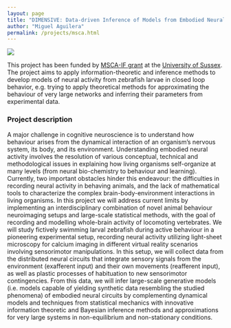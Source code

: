 ```yaml
---
layout: page
title: "DIMENSIVE: Data-driven Inference of Models from Embodied Neural Systems In Vertebrate Experiments"
author: "Miguel Aguilera"
permalink: /projects/msca.html
---
```



<img src="{{ site.github.url }}/assets/img/dimensive-sussex.png">

This project has been funded by [MSCA-IF grant](https://ec.europa.eu/research/mariecurieactions/actions/individual-fellowships_en) at the [University of Sussex](https://www.sussex.ac.uk/).
The project aims to apply information-theoretic and inference methods to develop models of neural activity from zebrafish larvae in closed loop behavior, e.g. trying to apply theoretical methods for approximating the behaviour of very large networks and inferring their parameters from experimental data.

### Project description

A major challenge in cognitive neuroscience is to understand how behaviour arises from the dynamical interaction of an organism’s nervous system, its body, and its environment. Understanding embodied neural activity involves the resolution of various conceptual, technical and methodological issues in explaining how living organisms self-organize at many levels (from neural bio-chemistry to behaviour and learning). Currently, two important obstacles hinder this endeavour: the difficulties in recording neural activity in behaving animals, and the lack of mathematical tools to characterize the complex brain-body-environment interactions in living organisms. In this project we will address current limits by implementing an interdisciplinary combination of novel animal behaviour neuroimaging setups and large-scale statistical methods, with the goal of recording and modelling whole-brain activity of locomoting vertebrates. We will study fictively swimming larval zebrafish during active behaviour in a pioneering experimental setup, recording neural activity utilizing light-sheet microscopy for calcium imaging in different virtual reality scenarios involving sensorimotor manipulations. In this setup, we will collect data from the distributed neural circuits that integrate sensory signals from the environment (exafferent input) and their own movements (reafferent input), as well as plastic processes of habituation to new sensorimotor contingencies. From this data, we will infer large-scale generative models (i.e. models capable of yielding synthetic data resembling the studied phenomena) of embodied neural circuits by complementing dynamical models and techniques from statistical mechanics with innovative information theoretic and Bayesian inference methods and approximations for very large systems in non-equilibrium and non-stationary conditions.
